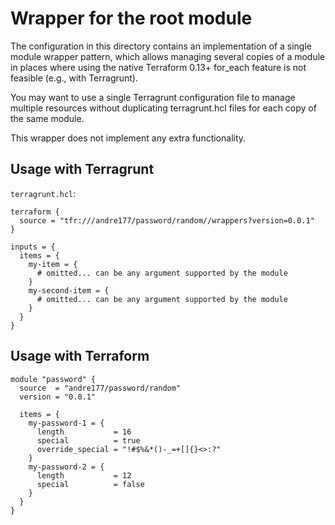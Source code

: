 # Wrapper for the root module

The configuration in this directory contains an implementation of a single module wrapper pattern, which allows managing several copies of a module in places where using the native Terraform 0.13+ for_each feature is not feasible (e.g., with Terragrunt).

You may want to use a single Terragrunt configuration file to manage multiple resources without duplicating terragrunt.hcl files for each copy of the same module.

This wrapper does not implement any extra functionality.

## Usage with Terragrunt

`terragrunt.hcl`:
```hcl
terraform {
  source = "tfr:///andre177/password/random//wrappers?version=0.0.1"
}

inputs = {
  items = {
    my-item = {
      # omitted... can be any argument supported by the module
    }
    my-second-item = {
      # omitted... can be any argument supported by the module
    }
  }
}
```

## Usage with Terraform
```hcl
module "password" {
  source  = "andre177/password/random"
  version = "0.0.1"

  items = {
    my-password-1 = {
      length           = 16
      special          = true
      override_special = "!#$%&*()-_=+[]{}<>:?"
    }
    my-password-2 = {
      length           = 12
      special          = false
    }
  }
}
```